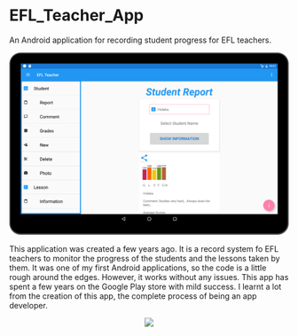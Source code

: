# EFL_Teacher_App
An Android application for recording student progress for EFL teachers.

<p align="center">
  <img src="https://github.com/aldersjus/EFL_Teacher_App/blob/master/app/github/android.png"/>
</p>

This application was created a few years ago. It is a record system fo EFL teachers to monitor the progress of the 
students and the lessons taken by them. It was one of my first Android applications, so the code is a little rough 
around the edges. However, it works without any issues. This app has spent a few years on the Google Play store with 
mild success. I learnt a lot from the creation of this app, the complete process of being an app developer.

<p align="center">
  <img src="https://github.com/aldersjus/EFL_Teacher_App/tree/master/app/github/store.png"/>
</p>


